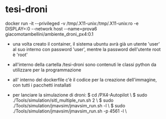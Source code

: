 # tesi-droni
docker run -it --privileged -v /tmp/.X11-unix:/tmp/.X11-unix:ro -e DISPLAY=:0 --network host --name=prova6 giacomotambellini/ambiente_droni_px4:0.1

- una volta creato il container, il sistema ubuntu avrà già un utente 'user' al suo interno con password 'user', mentre la password dell'utente root è 'root'

- all'interno della cartella /tesi-droni sono contenuti le classi python da utilizzare per la programmazione

- all' interno del dockerfile c'è il codice per la creazione dell'immagine, con tutti i pacchetti installati

- per lanciare la simulazione di droni:
  $ cd /PX4-Autopilot \\
  $ sudo ./Tools/simulation/sitl_multiple_run.sh 2 \\
  $ sudo ./Tools/simulation/jmavsim/jmavsim_run.sh -l \\
  $ sudo ./Tools/simulation/jmavsim/jmavsim_run.sh -p 4561 -l \\

